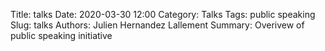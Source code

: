 Title: talks
Date: 2020-03-30 12:00
Category: Talks
Tags: public speaking
Slug: talks
Authors: Julien Hernandez Lallement
Summary: Overivew of public speaking initiative